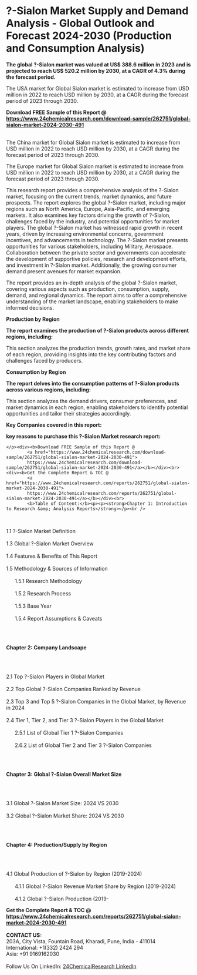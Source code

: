 <h1>?-Sialon Market Supply and Demand Analysis - Global Outlook and Forecast 2024-2030 (Production and Consumption Analysis)</h1><p><strong>The global ?-Sialon market was valued at US$ 388.6 million in 2023 and is projected to reach US$ 520.2 million by 2030, at a CAGR of 4.3% during the forecast period.</strong></p><p>
</p><p>The USA market for Global Sialon market is estimated to increase from USD million in 2022 to reach USD million by 2030, at a CAGR during the forecast period of 2023 through 2030.</p><div><b>Download FREE Sample of this Report @ 
            <a href="https://www.24chemicalresearch.com/download-sample/262751/global-sialon-market-2024-2030-491">
            https://www.24chemicalresearch.com/download-sample/262751/global-sialon-market-2024-2030-491</a></b></div><br><p>
</p><p>The China market for Global Sialon market is estimated to increase from USD million in 2022 to reach USD million by 2030, at a CAGR during the forecast period of 2023 through 2030.</p><p>
</p><p>The Europe market for Global Sialon market is estimated to increase from USD million in 2022 to reach USD million by 2030, at a CAGR during the forecast period of 2023 through 2030.</p><p>
</p><p>This research report provides a comprehensive analysis of the ?-Sialon market, focusing on the current trends, market dynamics, and future prospects. The report explores the global ?-Sialon market, including major regions such as North America, Europe, Asia-Pacific, and emerging markets. It also examines key factors driving the growth of ?-Sialon, challenges faced by the industry, and potential opportunities for market players. The global ?-Sialon market has witnessed rapid growth in recent years, driven by increasing environmental concerns, government incentives, and advancements in technology. The ?-Sialon market presents opportunities for various stakeholders, including Military, Aerospace. Collaboration between the private sector and governments can accelerate the development of supportive policies, research and development efforts, and investment in ?-Sialon market. Additionally, the growing consumer demand present avenues for market expansion. </p><p>
</p><p>The report provides an in-depth analysis of the global ?-Sialon market, covering various aspects such as production, consumption, supply, demand, and regional dynamics. The report aims to offer a comprehensive understanding of the market landscape, enabling stakeholders to make informed decisions.</p><p>
</p><p><strong>Production by Region</strong></p><p>
</p><p><strong>The report examines the production of ?-Sialon products across different regions, including:</strong></p><p>
</p><p>
</p><p>This section analyzes the production trends, growth rates, and market share of each region, providing insights into the key contributing factors and challenges faced by producers.</p><p>
</p><p><strong>Consumption by Region</strong></p><p>
</p><p><strong>The report delves into the consumption patterns of ?-Sialon products across various regions, including:</strong></p><p>
</p><p>
</p><p>This section analyzes the demand drivers, consumer preferences, and market dynamics in each region, enabling stakeholders to identify potential opportunities and tailor their strategies accordingly.</p><p>
<strong>Key Companies covered in this report:</strong></p><p>
</p><p>
</p><p><strong>key reasons to purchase this ?-Sialon Market research report:</strong></p><p>

	</p><div><b>Download FREE Sample of this Report @ 
            <a href="https://www.24chemicalresearch.com/download-sample/262751/global-sialon-market-2024-2030-491">
            https://www.24chemicalresearch.com/download-sample/262751/global-sialon-market-2024-2030-491</a></b></div><br><div><b>Get the Complete Report & TOC @ 
            <a href="https://www.24chemicalresearch.com/reports/262751/global-sialon-market-2024-2030-491">
            https://www.24chemicalresearch.com/reports/262751/global-sialon-market-2024-2030-491</a></b></div><br>
            <b>Table of Content:</b><p><p><strong>Chapter 1: Introduction to Research &amp; Analysis Reports</strong></p><br />
<br />
<p>1.1 ?-Sialon Market Definition<br /><br />
1.3 Global ?-Sialon Market Overview<br /><br />
1.4 Features &amp; Benefits of This Report<br /><br />
1.5 Methodology &amp; Sources of Information<br /><br />
&nbsp;&nbsp;&nbsp;&nbsp;&nbsp; 1.5.1 Research Methodology<br /><br />
&nbsp;&nbsp;&nbsp;&nbsp;&nbsp; 1.5.2 Research Process<br /><br />
&nbsp;&nbsp;&nbsp;&nbsp;&nbsp; 1.5.3 Base Year<br /><br />
&nbsp;&nbsp;&nbsp;&nbsp;&nbsp; 1.5.4 Report Assumptions &amp; Caveats</p><br />
<br />
<p><strong>Chapter 2: Company Landscape</strong></p><br />
<br />
<p>2.1 Top ?-Sialon Players in Global Market<br /><br />
2.2 Top Global ?-Sialon Companies Ranked by Revenue<br /><br />
2.3 Top 3 and Top 5 ?-Sialon Companies in the Global Market, by Revenue in 2024<br /><br />
2.4 Tier 1, Tier 2, and Tier 3 ?-Sialon Players in the Global Market<br /><br />
&nbsp;&nbsp;&nbsp;&nbsp;&nbsp; 2.5.1 List of Global Tier 1 ?-Sialon Companies<br /><br />
&nbsp;&nbsp;&nbsp;&nbsp;&nbsp; 2.6.2 List of Global Tier 2 and Tier 3 ?-Sialon Companies</p><br />
<br />
<p><strong>Chapter 3: Global ?-Sialon Overall Market Size</strong></p><br />
<br />
<p>3.1 Global ?-Sialon Market Size: 2024 VS 2030<br /><br />
3.2 Global ?-Sialon Market Share: 2024 VS 2030</p><br />
<br />
<p><strong>Chapter 4: Production/Supply by Region</strong></p><br />
<br />
<p>4.1 Global Production of ?-Sialon by Region (2019-2024)<br /><br />
&nbsp;&nbsp;&nbsp;&nbsp;&nbsp; 4.1.1 Global ?-Sialon Revenue Market Share by Region (2019-2024)<br /><br />
&nbsp;&nbsp;&nbsp;&nbsp;&nbsp; 4.1.2 Global ?-Sialon Production (2019-</p><div><b>Get the Complete Report & TOC @ 
            <a href="https://www.24chemicalresearch.com/reports/262751/global-sialon-market-2024-2030-491">
            https://www.24chemicalresearch.com/reports/262751/global-sialon-market-2024-2030-491</a></b></div><br><b>CONTACT US:</b><br>
            203A, City Vista, Fountain Road, Kharadi, Pune, India - 411014<br>
            International: +1(332) 2424 294<br>
            Asia: +91 9169162030 <br><br>
            Follow Us On LinkedIn: <a href="https://www.linkedin.com/company/24chemicalresearch/">24ChemicalResearch LinkedIn</a>